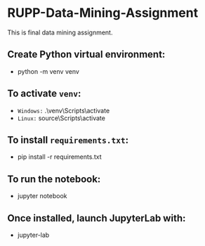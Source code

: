 # RUPP-Data-Mining-Assignment
This is final data mining assignment.

## Create Python virtual environment:
- python -m venv venv

## To activate `venv`:
- `Windows:` .\venv\Scripts\activate
- `Linux:` source\Scripts\activate

## To install `requirements.txt`:
- pip install -r requirements.txt

## To run the notebook:
- jupyter notebook

## Once installed, launch JupyterLab with:
- jupyter-lab
